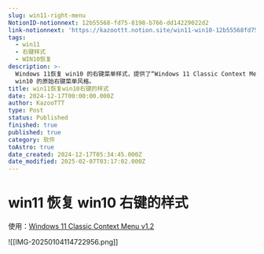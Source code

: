 ```yaml
---
slug: win11-right-menu
NotionID-notionnext: 12b55568-fd75-8198-b766-dd14229022d2
link-notionnext: 'https://kazoottt.notion.site/win11-win10-12b55568fd758198b766dd14229022d2'
tags:
  - win11
  - 右键样式
  - WIN10恢复
description: >-
  Windows 11恢复 win10 的右键菜单样式，提供了“Windows 11 Classic Context Menu v1.2”程序，帮助用户恢复
  win10 的原始右键菜单风格。
title: win11恢复win10右键的样式
date: 2024-12-17T00:00:00.000Z
author: KazooTTT
type: Post
status: Published
finished: true
published: true
category: 软件
toAstro: true
date_created: 2024-12-17T05:34:45.000Z
date_modified: 2025-02-07T03:17:02.000Z
---
```


# win11 恢复 win10 右键的样式

使用：[Windows 11 Classic Context Menu v1.2](https://www.sordum.org/14479/windows-11-classic-context-menu-v1-2/)

![[IMG-20250104114722956.png]]
